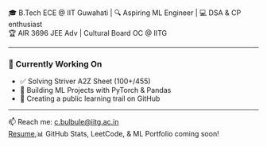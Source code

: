 
🎓 B.Tech ECE @ IIT Guwahati | 🔍 Aspiring ML Engineer | 💻 DSA & CP enthusiast  
🏆 AIR 3696 JEE Adv | Cultural Board OC @ IITG 

---

### 🚀 Currently Working On
- ✅ Solving Striver A2Z Sheet (100+/455)
- 🤖 Building ML Projects with PyTorch & Pandas
- 📂 Creating a public learning trail on GitHub

---

📫 Reach me: [c.bulbule@iitg.ac.in](mailto:c.bulbule@iitg.ac.in)  
[Resume](https://github.com/rtcpcx/rtcpcx/blob/main/BulbulePranavC_Resume.pdf),📊 GitHub Stats, LeetCode, & ML Portfolio coming soon!
